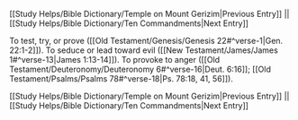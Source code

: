 [[Study Helps/Bible Dictionary/Temple on Mount Gerizim|Previous Entry]]  ||  [[Study Helps/Bible Dictionary/Ten Commandments|Next Entry]]

 To test, try, or prove ([[Old Testament/Genesis/Genesis 22#^verse-1|Gen. 22:1-2]]). To seduce or lead toward evil ([[New Testament/James/James 1#^verse-13|James 1:13-14]]). To provoke to anger ([[Old Testament/Deuteronomy/Deuteronomy 6#^verse-16|Deut. 6:16]]; [[Old Testament/Psalms/Psalms 78#^verse-18|Ps. 78:18, 41, 56]]).

[[Study Helps/Bible Dictionary/Temple on Mount Gerizim|Previous Entry]]  ||  [[Study Helps/Bible Dictionary/Ten Commandments|Next Entry]]